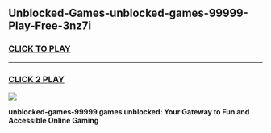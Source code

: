 
## Unblocked-Games-unblocked-games-99999-Play-Free-3nz7i
<h3>
<a href="https://premium76.site?title=unblocked-games-99999&ref=24M">CLICK TO PLAY</a></h3>
<hr>

<h3>
<a href="https://premium76.site?title=unblocked-games-99999&ref=24M">CLICK 2 PLAY</a>
  
</h3>

<a href="https://premium76.site?title=unblocked-games-99999&ref=24M"><img src="https://clearcache.store/games.png"></a>


**unblocked-games-99999 games unblocked: Your Gateway to Fun and Accessible Online Gaming**
